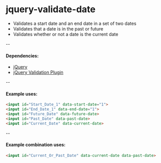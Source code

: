 # jquery-validate-date

 * Validates a start date and an end date in a set of two dates
 * Validates that a date is in the past or future
 * Validates whether or not a date is the current date

--

#### Dependencies:
* [jQuery](https://jquery.com/)
* [jQuery Validation Plugin](https://jqueryvalidation.org/)

--

#### Example uses:
```html
<input id="Start_Date_1" data-start-date="1">
<input id="End_Date_1" data-end-date="1">
<input id="Future_Date" data-future-date>
<input id="Past_Date" data-past-date>
<input id="Current_Date" data-current-date>
```

--

#### Example combination uses:
```html
<input id="Current_Or_Past_Date" data-current-date data-past-date>
```
